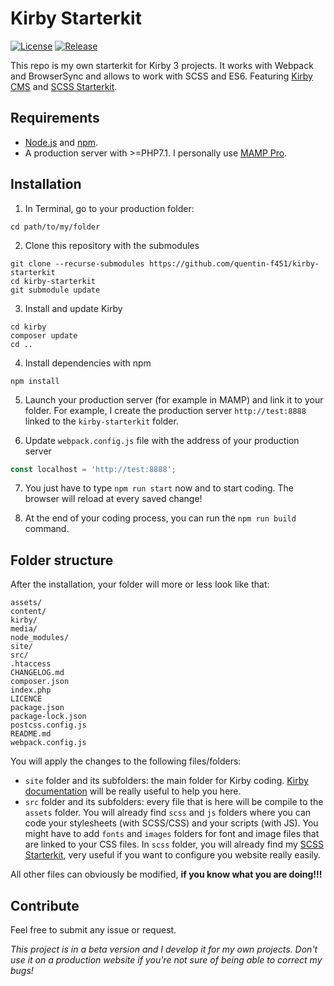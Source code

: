 # Kirby Starterkit
[![License](https://img.shields.io/github/license/quentin-f451/kirby-starterkit.svg)](https://github.com/quentin-f451/kirby-starterkit/blob/master/LICENSE) [![Release](https://img.shields.io/github/release/quentin-f451/kirby-starterkit.svg)](https://github.com/quentin-f451/kirby-starterkit/releases)

This repo is my own starterkit for Kirby 3 projects. It works with Webpack and BrowserSync and allows to work with SCSS and ES6. Featuring [Kirby CMS](https://getkirby.com/) and [SCSS Starterkit](https://github.com/quentin-f451/scss-starterkit).

## Requirements

+ [Node.js](https://nodejs.org/en/) and [npm](https://www.npmjs.com/).
+ A production server with >=PHP7.1. I personally use [MAMP Pro](https://www.mamp.info/en/mamp-pro/).

## Installation

1. In Terminal, go to your production folder:
```
cd path/to/my/folder
```

2. Clone this repository with the submodules
```
git clone --recurse-submodules https://github.com/quentin-f451/kirby-starterkit
cd kirby-starterkit
git submodule update
```

3. Install and update Kirby
```
cd kirby
composer update
cd ..
```

4. Install dependencies with npm
```
npm install
```

5. Launch your production server (for example in MAMP) and link it to your folder. For example, I create the production server `http://test:8888` linked to the `kirby-starterkit` folder.

6. Update `webpack.config.js` file with the address of your production server
```js
const localhost = 'http://test:8888';
```

7. You just have to type `npm run start` now and to start coding. The browser will reload at every saved change!

8. At the end of your coding process, you can run the `npm run build` command.

## Folder structure

After the installation, your folder will more or less look like that:

```
assets/
content/
kirby/
media/
node_modules/
site/
src/
.htaccess
CHANGELOG.md
composer.json
index.php
LICENCE
package.json
package-lock.json
postcss.config.js
README.md
webpack.config.js
```

You will apply the changes to the following files/folders:
+ `site` folder and its subfolders: the main folder for Kirby coding. [Kirby documentation](https://getkirby.com/docs/reference) will be really useful to help you here.
+ `src` folder and its subfolders: every file that is here will be compile to the `assets` folder. You will already find `scss` and `js` folders where you can code your stylesheets (with SCSS/CSS) and your scripts (with JS). You might have to add `fonts` and `images` folders for font and image files that are linked to your CSS files. In `scss` folder, you will already find my [SCSS Starterkit](https://github.com/quentin-f451/scss-starterkit), very useful if you want to configure you website really easily. 

All other files can obviously be modified, **if you know what you are doing!!!**

## Contribute 

Feel free to submit any issue or request.

*This project is in a beta version and I develop it for my own projects. Don't use it on a production website if you're not sure of being able to correct my bugs!*
